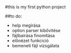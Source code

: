 #this is my first python project

##to do:
+ help megírása
+ option parser kibővítése
+ fájlbaírása finomítása
+ előnézet funkcició
+ bemeneti fájl vizsgálata

